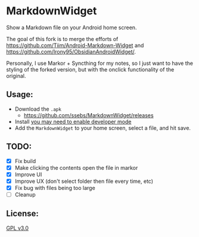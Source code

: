 # MarkdownWidget

Show a Markdown file on your Android home screen. 

The goal of this fork is to merge the efforts of https://github.com/Tiim/Android-Markdown-Widget and https://github.com/Irony95/ObsidianAndroidWidget/. 

Personally, I use Markor + Syncthing for my notes, so I just want to have the styling of the forked version, but with the onclick functionality of the original.

## Usage:
- Download the `.apk`
  - https://github.com/ssebs/MarkdownWidget/releases
- Install [you may need to enable developer mode](https://www.androidauthority.com/how-to-install-apks-31494/)
- Add the `MarkdownWidget` to your home screen, select a file, and hit save.

## TODO:
- [x] Fix build
- [x] Make clicking the contents open the file in markor
- [x] Improve UI
- [x] Improve UX (don't select folder then file every time, etc)
- [x] Fix bug with files being too large
- [ ] Cleanup

## License:
[GPL v3.0](./LICENSE.md)
